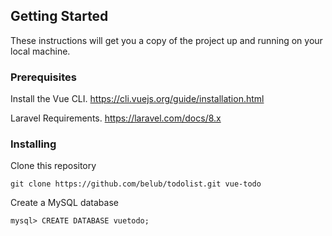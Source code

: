 ## Getting Started

These instructions will get you a copy of the project up and running on your local machine.

### Prerequisites

Install the Vue CLI.
https://cli.vuejs.org/guide/installation.html

Laravel Requirements. https://laravel.com/docs/8.x

### Installing

Clone this repository

```
git clone https://github.com/belub/todolist.git vue-todo
```

Create a MySQL database

```
mysql> CREATE DATABASE vuetodo;
```